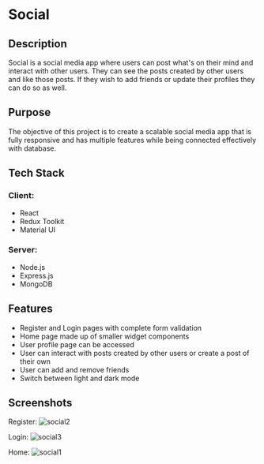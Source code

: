<h1>Social</h1>

<h2>Description</h2>
<p>Social is a social media app where users can post what's on their mind and interact with other users. They can see the posts created by other users and like those posts. If they wish to add friends or update their profiles they can do so as well.</p>

<h2>Purpose</h2>
<p>The objective of this project is to create a scalable social media app that is fully responsive and has multiple features while being connected effectively with database.</p>

<h2>Tech Stack</h2>
<h3>Client:</h3>   
<ul>
<li>React</li>
<li>Redux Toolkit</li>
<li>Material UI</li>
</ul>

<h3>Server:</h3>   
<ul>
<li>Node.js</li>
<li>Express.js</li>
<li>MongoDB</li>
</ul>

<h2>Features</h2>
<ul>
<li>Register and Login pages with complete form validation</li>
<li>Home page made up of smaller widget components</li>
<li>User profile page can be accessed</li>
<li>User can interact with posts created by other users or create a post of their own</li>
<li>User can add and remove friends</li>
<li>Switch between light and dark mode</li>
</ul>

<h2>Screenshots</h2>
Register:
<img src="https://user-images.githubusercontent.com/107462726/231358502-a0325776-728b-4bc1-824f-e3156de443b6.png" alt="social2" />

Login:
<img src="https://user-images.githubusercontent.com/107462726/231358515-5b38bf9d-c2d8-435d-a5f5-78ab5aec6ef9.png" alt="social3" />

Home:
<img src="https://user-images.githubusercontent.com/107462726/231358292-3079a290-6ce1-422c-abce-5b43bf2e7334.png" alt="social1" />
